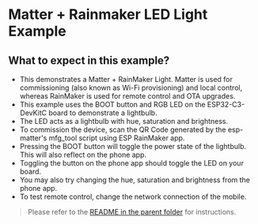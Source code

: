 # Matter + Rainmaker LED Light Example

## What to expect in this example?

- This demonstrates a Matter + RainMaker Light. Matter is used for commissioning (also known as Wi-Fi provisioning) and local control, whereas RainMaker is used for remote control and OTA upgrades.
- This example uses the BOOT button and RGB LED on the ESP32-C3-DevKitC board to demonstrate a lightbulb.
- The LED acts as a lightbulb with hue, saturation and brightness.
- To commission the device, scan the QR Code generated by the esp-matter's mfg_tool script using ESP RainMaker app.
- Pressing the BOOT button will toggle the power state of the lightbulb. This will also reflect on the phone app.
- Toggling the button on the phone app should toggle the LED on your board.
- You may also try changing the hue, saturation and brightness from the phone app. 
- To test remote control, change the network connection of the mobile.

> Please refer to the [README in the parent folder](../README.md) for instructions.
